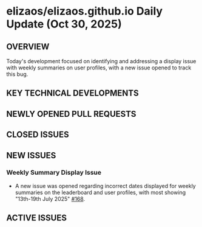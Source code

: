 # elizaos/elizaos.github.io Daily Update (Oct 30, 2025)
## OVERVIEW 
Today's development focused on identifying and addressing a display issue with weekly summaries on user profiles, with a new issue opened to track this bug.

## KEY TECHNICAL DEVELOPMENTS

## NEWLY OPENED PULL REQUESTS

## CLOSED ISSUES

## NEW ISSUES

### Weekly Summary Display Issue
- A new issue was opened regarding incorrect dates displayed for weekly summaries on the leaderboard and user profiles, with most showing "13th-19th July 2025" [#168](https://github.com/elizaos/elizaos.github.io/issues/168).

## ACTIVE ISSUES
